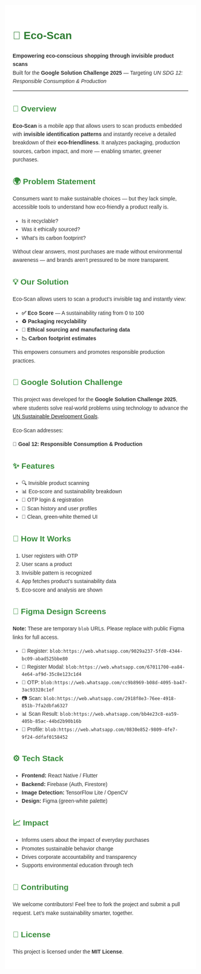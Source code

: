 <div style="font-family: Arial, sans-serif; color: #2e2e2e; background-color: #ffffff; padding: 20px; line-height: 1.6;">
  <h1 style="color: #2e7d32;">🌿 Eco-Scan</h1>
  <p><strong>Empowering eco-conscious shopping through invisible product scans</strong><br>
  Built for the <strong>Google Solution Challenge 2025</strong> — Targeting <em>UN SDG 12: Responsible Consumption & Production</em></p>

  <hr>

  <h2 style="color: #388e3c;">📘 Overview</h2>
  <p><strong>Eco-Scan</strong> is a mobile app that allows users to scan products embedded with <strong>invisible identification patterns</strong> and instantly receive a detailed breakdown of their <strong>eco-friendliness</strong>. It analyzes packaging, production sources, carbon impact, and more — enabling smarter, greener purchases.</p>

  <h2 style="color: #388e3c;">🌍 Problem Statement</h2>
  <p>Consumers want to make sustainable choices — but they lack simple, accessible tools to understand how eco-friendly a product really is.</p>
  <ul>
    <li>Is it recyclable?</li>
    <li>Was it ethically sourced?</li>
    <li>What's its carbon footprint?</li>
  </ul>
  <p>Without clear answers, most purchases are made without environmental awareness — and brands aren’t pressured to be more transparent.</p>

  <h2 style="color: #388e3c;">💡 Our Solution</h2>
  <p>Eco-Scan allows users to scan a product’s invisible tag and instantly view:</p>
  <ul>
    <li><strong>✅ Eco Score</strong> — A sustainability rating from 0 to 100</li>
    <li><strong>♻️ Packaging recyclability</strong></li>
    <li><strong>🌱 Ethical sourcing and manufacturing data</strong></li>
    <li><strong>📉 Carbon footprint estimates</strong></li>
  </ul>
  <p>This empowers consumers and promotes responsible production practices.</p>

  <h2 style="color: #388e3c;">🎯 Google Solution Challenge</h2>
  <p>This project was developed for the <strong>Google Solution Challenge 2025</strong>, where students solve real-world problems using technology to advance the <a href="https://sdgs.un.org/goals" target="_blank">UN Sustainable Development Goals</a>.</p>
  <p>Eco-Scan addresses:</p>
  <p><strong>🎯 Goal 12: Responsible Consumption & Production</strong></p>

  <h2 style="color: #388e3c;">✨ Features</h2>
  <ul>
    <li>🔍 Invisible product scanning</li>
    <li>📊 Eco-score and sustainability breakdown</li>
    <li>🔐 OTP login & registration</li>
    <li>🧾 Scan history and user profiles</li>
    <li>🎨 Clean, green-white themed UI</li>
  </ul>

  <h2 style="color: #388e3c;">🔎 How It Works</h2>
  <ol>
    <li>User registers with OTP</li>
    <li>User scans a product</li>
    <li>Invisible pattern is recognized</li>
    <li>App fetches product’s sustainability data</li>
    <li>Eco-score and analysis are shown</li>
  </ol>

  <h2 style="color: #388e3c;">🎨 Figma Design Screens</h2>
  <p><strong>Note:</strong> These are temporary <code>blob</code> URLs. Please replace with public Figma links for full access.</p>
  <ul>
    <li>📱 Register: <code>blob:https://web.whatsapp.com/9029a237-5fd0-4344-bc09-abad525bbe80</code></li>
    <li>🪪 Register Modal: <code>blob:https://web.whatsapp.com/67011700-ea84-4e64-af9d-35c8e123c1d4</code></li>
    <li>🔐 OTP: <code>blob:https://web.whatsapp.com/cc9b8969-b08d-4095-ba47-3ac93328c1ef</code></li>
    <li>📷 Scan: <code>blob:https://web.whatsapp.com/2918f8e3-76ee-4918-851b-7fa2dbfa6327</code></li>
    <li>📊 Scan Result: <code>blob:https://web.whatsapp.com/bb4e23c8-ea59-405b-85ac-44bd2b90b16b</code></li>
    <li>👤 Profile: <code>blob:https://web.whatsapp.com/0830e852-9809-4fe7-9f24-ddfaf0158452</code></li>
  </ul>

  <h2 style="color: #388e3c;">⚙️ Tech Stack</h2>
  <ul>
    <li><strong>Frontend:</strong> React Native / Flutter</li>
    <li><strong>Backend:</strong> Firebase (Auth, Firestore)</li>
    <li><strong>Image Detection:</strong> TensorFlow Lite / OpenCV</li>
    <li><strong>Design:</strong> Figma (green-white palette)</li>
  </ul>

  <h2 style="color: #388e3c;">📈 Impact</h2>
  <ul>
    <li>Informs users about the impact of everyday purchases</li>
    <li>Promotes sustainable behavior change</li>
    <li>Drives corporate accountability and transparency</li>
    <li>Supports environmental education through tech</li>
  </ul>

  <h2 style="color: #388e3c;">🤝 Contributing</h2>
  <p>We welcome contributors! Feel free to fork the project and submit a pull request. Let’s make sustainability smarter, together.</p>

  <h2 style="color: #388e3c;">📄 License</h2>
  <p>This project is licensed under the <strong>MIT License</strong>.</p>
</div>
